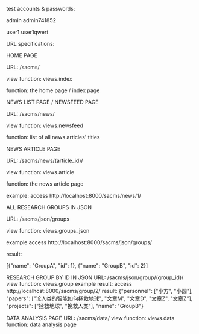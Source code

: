 test accounts & passwords:

admin admin741852

user1 user1qwert



URL specifications:

HOME PAGE

URL: /sacms/

view function: views.index

function: the home page / index page


NEWS LIST PAGE / NEWSFEED PAGE

URL: /sacms/news/

view function: views.newsfeed

function: list of all news articles' titles



NEWS ARTICLE PAGE

URL: /sacms/news/(article_id)/

view function: views.article

function: the news article page

example: access http://localhost:8000/sacms/news/1/



ALL RESEARCH GROUPS IN JSON

URL: /sacms/json/groups

view function: views.groups_json

example access http://localhost:8000/sacms/json/groups/

result:

[{"name": "GroupA", "id": 1}, {"name": "GroupB", "id": 2}]



RESEARCH GROUP BY ID IN JSON
URL: /sacms/json/group/(group_id)/
view function: views.group
example result:
access http://localhost:8000/sacms/group/2/
result:
{"personnel": ["小方", "小圆"], "papers": ["论人类的智能如何拯救地球", "文章M", "文章D", "文章Z", "文章Z"], "projects": ["拯救地球", "挽救人类"], "name": "GroupB"}


DATA ANALYSIS PAGE
URL: /sacms/data/
view function: views.data
function: data analysis page
